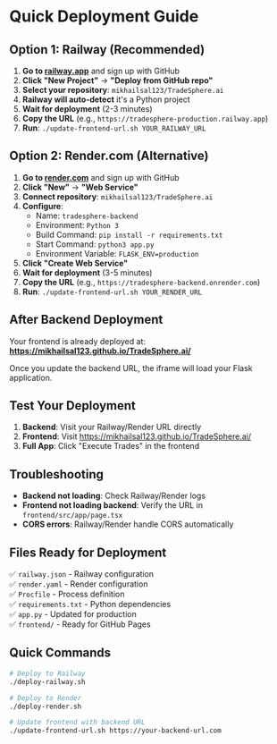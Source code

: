 # Quick Deployment Guide

## Option 1: Railway (Recommended)

1. **Go to [railway.app](https://railway.app)** and sign up with GitHub
2. **Click "New Project"** → **"Deploy from GitHub repo"**
3. **Select your repository**: `mikhailsal123/TradeSphere.ai`
4. **Railway will auto-detect** it's a Python project
5. **Wait for deployment** (2-3 minutes)
6. **Copy the URL** (e.g., `https://tradesphere-production.railway.app`)
7. **Run**: `./update-frontend-url.sh YOUR_RAILWAY_URL`

## Option 2: Render.com (Alternative)

1. **Go to [render.com](https://render.com)** and sign up with GitHub
2. **Click "New"** → **"Web Service"**
3. **Connect repository**: `mikhailsal123/TradeSphere.ai`
4. **Configure**:
   - Name: `tradesphere-backend`
   - Environment: `Python 3`
   - Build Command: `pip install -r requirements.txt`
   - Start Command: `python3 app.py`
   - Environment Variable: `FLASK_ENV=production`
5. **Click "Create Web Service"**
6. **Wait for deployment** (3-5 minutes)
7. **Copy the URL** (e.g., `https://tradesphere-backend.onrender.com`)
8. **Run**: `./update-frontend-url.sh YOUR_RENDER_URL`

## After Backend Deployment

Your frontend is already deployed at:
**https://mikhailsal123.github.io/TradeSphere.ai/**

Once you update the backend URL, the iframe will load your Flask application.

## Test Your Deployment

1. **Backend**: Visit your Railway/Render URL directly
2. **Frontend**: Visit https://mikhailsal123.github.io/TradeSphere.ai/
3. **Full App**: Click "Execute Trades" in the frontend

## Troubleshooting

- **Backend not loading**: Check Railway/Render logs
- **Frontend not loading backend**: Verify the URL in `frontend/src/app/page.tsx`
- **CORS errors**: Railway/Render handle CORS automatically

## Files Ready for Deployment

✅ `railway.json` - Railway configuration  
✅ `render.yaml` - Render configuration  
✅ `Procfile` - Process definition  
✅ `requirements.txt` - Python dependencies  
✅ `app.py` - Updated for production  
✅ `frontend/` - Ready for GitHub Pages  

## Quick Commands

```bash
# Deploy to Railway
./deploy-railway.sh

# Deploy to Render
./deploy-render.sh

# Update frontend with backend URL
./update-frontend-url.sh https://your-backend-url.com
```
